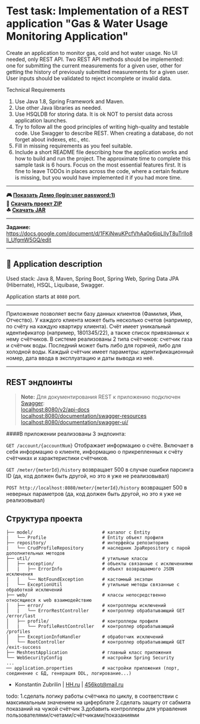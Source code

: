 # Test task: Implementation of a REST application "Gas & Water Usage Monitoring Application"

Create an application to monitor gas, cold and hot water usage. No UI needed, only REST API. Two REST API methods should be implemented: one for submitting the current measurements for a given user, other for getting the history of previously submitted measurements for a given user. User inputs should be validated to reject incomplete or invalid data.

Technical Requirements
1.	Use Java 1.8, Spring Framework and Maven.
2.	Use other Java libraries as needed.
3.	Use HSQLDB for storing data. It is ok NOT to persist data across application launches.
4.	Try to follow all the good principles of writing high-quality and testable code. Use Swagger to describe REST. When creating a database, do not forget about indexes, etc., etc.
5.	Fill in missing requirements as you feel suitable.
6.	Include a short README file describing how the application works and how to build and run the project.
      The approximate time to complete this sample task is 6 hours. Focus on the most essential features first. It is fine to leave TODOs in places across the code, where a certain feature is missing, but you would have implemented it if you had more time.

---


  <strong>
     🎮 <a href="https://meshtest-knastnt.herokuapp.com/" target="_blank">Показать Демо (login:user password:1)</a>
      <br> 🎁 <a href="https://github.com/knastnt/meshtest/archive/v1.0.zip" target="_blank">Скачать проект ZIP</a>
      <br> ☘ <a href="https://github.com/knastnt/meshtest/releases/download/v1.0/meshtest-0.0.1-SNAPSHOT.jar" target="_blank">Скачать JAR</a>
  </strong>


---

**Задание:** <a href="https://docs.google.com/document/d/1FKiNwuKPcfVhAa0p6ipLIlyT8uTrIIo8Ii_UfgmW5GQ/edit" target="_blank">https://docs.google.com/document/d/1FKiNwuKPcfVhAa0p6ipLIlyT8uTrIIo8Ii_UfgmW5GQ/edit</a>

---

##  📣 Application description

Used stack: Java 8, Maven, Spring Boot, Spring Web, Spring Data JPA (Hibernate), HSQL, Liquibase, Swagger.

Application starts at ```8080``` port.

---

Приложение позволяет вести базу данных клиентов (Фамилия, Имя, Отчество).
У каждого клиента может быть несколько счетов (например, по счёту на каждую квартиру клиента).
Счёт имеет уникальный идентификатор (например, 1801345/22), а также список привязанных к нему счётчиков.
В системе реализованы 2 типа счётчиков: счетчик газа и счётчик воды. Последний может быть либо для горячей, либо для холодной воды.
Каждый счётчик имеет параметры: идентификационный номер, дата ввода в эксплуатацию и даты вывода из неё.


---


## REST эндпоинты

> **Note:** Для документирования REST к приложению подключен <a href="https://swagger.io/">Swagger</a>:<br>
> <a href="http://localhost:8080/v2/api-docs">localhost:8080/v2/api-docs</a><br>
> <a href="http://localhost:8080/documentation/swagger-resources">localhost:8080/documentation/swagger-resources</a><br>
> <a href="http://localhost:8080/documentation/swagger-ui/">localhost:8080/documentation/swagger-ui/</a>
>
####В приложении реализованы 3 эндпоинта:


```GET /account/{accountNum}``` Отображает информацию о счёте. Включает в себя информацию о клиенте, информацию о прикрепленных к счёту счётчиках и характеристики счётчиков.

```GET /meter/{meterId}/history``` возвращает 500 в случае ошибки парсинга ID (да, код должен быть другой, но это я уже не реализовывал)

```POST http://localhost:8080/meter/{meterId}/history``` возвращает 500 в неверных параметров (да, код должен быть другой, но это я уже не реализовывал)



## Структура проекта


```
├── model/                          # каталог с Entity
|   └── Profile                     # Entity объект профиля
├── repository/                     # интерфейсы репозиториев
|   └── CrudProfileRepository       # наследник JpaRepository с парой дополнительных методов
├── util/                           # утильные классы
│   ├── exception/                  # объекты связанные с исключениями
│   |   ├── ErrorInfo               # объект возвращаемого JSON исключения
│   |   └── NotFoundException       # кастомный эксэпшн
|   └── ExceptionUtil               # утильные методы связанные с обработкой исключений
├── web/                            # классы непосредственно относящиеся к web взаимодействию
│   ├── error/                      # контроллеры исключений
│   |   └── ErrorRestController     # контроллер обрабатывающий GET /error/last
│   ├── profile/                    # контроллеры профиля
│   |   └── ProfileRestController   # контроллер обрабатывающий /profiles
│   ├── ExceptionInfoHandler        # обработчик исключений
│   └── RootController              # контроллер обрабатывающий GET /exit-success
├── MeshtestApplication             # главный класс приложения
└── WebSecurityConfig               # настройки Spring Security
...
── application.properties           # настройки приложения (порт, соединение с БД, генерация DDL, логирование...)

```





* Konstantin Zubrilin | [HH.ru](https://komsomolsk-na-amure.hh.ru/resume/2797db4fff056344b60039ed1f486a50525650) |  456kot@mail.ru


todo:
 1.сделать логику работы счётчика по циклу, в соответствии с максимальным значением на циферблате
 2.сделать защиту от сабмита показаний на чужой счётчик
 3.добавить контроллеры для управления пользователями/счетами/счётчиками/показаниями